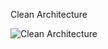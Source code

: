 Clean Architecture

![Clean Architecture](https://blog.cleancoder.com/uncle-bob/images/2012-08-13-the-clean-architecture/CleanArchitecture.jpg)